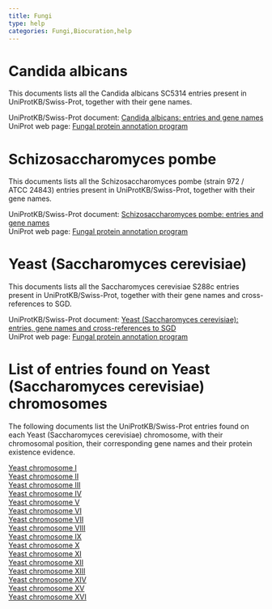 ```yaml
---
title: Fungi
type: help
categories: Fungi,Biocuration,help
---
```


# Candida albicans

This documents lists all the Candida albicans SC5314 entries present in UniProtKB/Swiss-Prot, together with their gene names.

UniProtKB/Swiss-Prot document: [Candida albicans: entries and gene names](https://ftp.uniprot.org/pub/databases/uniprot/current_release/knowledgebase/complete/docs/calbican)  
UniProt web page: [Fungal protein annotation program](https://www.uniprot.org/help/fungal_protein_annotation_project)

# Schizosaccharomyces pombe

This documents lists all the Schizosaccharomyces pombe (strain 972 / ATCC 24843) entries present in UniProtKB/Swiss-Prot, together with their gene names.

UniProtKB/Swiss-Prot document: [Schizosaccharomyces pombe: entries and gene names](https://ftp.uniprot.org/pub/databases/uniprot/current_release/knowledgebase/complete/docs/pombe)  
UniProt web page: [Fungal protein annotation program](https://www.uniprot.org/help/fungal_protein_annotation_project)

# Yeast (Saccharomyces cerevisiae)

This documents lists all the Saccharomyces cerevisiae S288c entries present in UniProtKB/Swiss-Prot, together with their gene names and cross-references to SGD.

UniProtKB/Swiss-Prot document: [Yeast (Saccharomyces cerevisiae): entries, gene names and cross-references to SGD](https://ftp.uniprot.org/pub/databases/uniprot/current_release/knowledgebase/complete/docs/yeast)  
UniProt web page: [Fungal protein annotation program](https://www.uniprot.org/help/fungal_protein_annotation_project)

# List of entries found on Yeast (Saccharomyces cerevisiae) chromosomes

The following documents list the UniProtKB/Swiss-Prot entries found on each Yeast (Saccharomyces cerevisiae) chromosome, with their chromosomal position, their corresponding gene names and their protein existence evidence.

[Yeast chromosome I](https://ftp.uniprot.org/pub/databases/uniprot/current_release/knowledgebase/complete/docs/yeast1)  
[Yeast chromosome II](https://ftp.uniprot.org/pub/databases/uniprot/current_release/knowledgebase/complete/docs/yeast2)  
[Yeast chromosome III](https://ftp.uniprot.org/pub/databases/uniprot/current_release/knowledgebase/complete/docs/yeast3)  
[Yeast chromosome IV](https://ftp.uniprot.org/pub/databases/uniprot/current_release/knowledgebase/complete/docs/yeast4)  
[Yeast chromosome V](https://ftp.uniprot.org/pub/databases/uniprot/current_release/knowledgebase/complete/docs/yeast5)  
[Yeast chromosome VI](https://ftp.uniprot.org/pub/databases/uniprot/current_release/knowledgebase/complete/docs/yeast6)  
[Yeast chromosome VII](https://ftp.uniprot.org/pub/databases/uniprot/current_release/knowledgebase/complete/docs/yeast7)  
[Yeast chromosome VIII](https://ftp.uniprot.org/pub/databases/uniprot/current_release/knowledgebase/complete/docs/yeast8)  
[Yeast chromosome IX](https://ftp.uniprot.org/pub/databases/uniprot/current_release/knowledgebase/complete/docs/yeast9)  
[Yeast chromosome X](https://ftp.uniprot.org/pub/databases/uniprot/current_release/knowledgebase/complete/docs/yeast10)  
[Yeast chromosome XI](https://ftp.uniprot.org/pub/databases/uniprot/current_release/knowledgebase/complete/docs/yeast11)  
[Yeast chromosome XII](https://ftp.uniprot.org/pub/databases/uniprot/current_release/knowledgebase/complete/docs/yeast12)  
[Yeast chromosome XIII](https://ftp.uniprot.org/pub/databases/uniprot/current_release/knowledgebase/complete/docs/yeast13)  
[Yeast chromosome XIV](https://ftp.uniprot.org/pub/databases/uniprot/current_release/knowledgebase/complete/docs/yeast14)  
[Yeast chromosome XV](https://ftp.uniprot.org/pub/databases/uniprot/current_release/knowledgebase/complete/docs/yeast15)  
[Yeast chromosome XVI](https://ftp.uniprot.org/pub/databases/uniprot/current_release/knowledgebase/complete/docs/yeast16)
